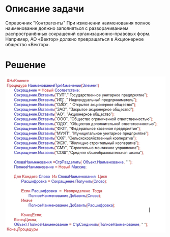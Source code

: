 # Описание задачи
Справочник "Контрагенты"
При изменении наименования полное наименование должно заполняться с разворачиванием распространённых сокращений организационно-правовых форм. Например, АО «Вектор» должно превращаться в Акционерное общество «Вектор».
# Решение
![Решение](%D0%A0%D0%B5%D1%88%D0%B5%D0%BD%D0%B8%D0%B5.png)
